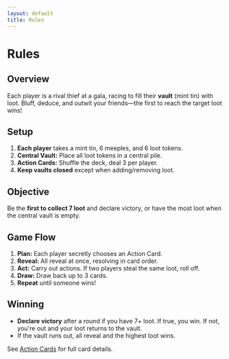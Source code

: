 ```yaml
---
layout: default
title: Rules
---
```


<link rel="stylesheet" href="/heist/assets/style.css">

# Rules

## Overview

Each player is a rival thief at a gala, racing to fill their **vault** (mint tin) with loot. Bluff, deduce, and outwit your friends—the first to reach the target loot wins!

## Setup

1. **Each player** takes a mint tin, 6 meeples, and 6 loot tokens.
2. **Central Vault:** Place all loot tokens in a central pile.
3. **Action Cards:** Shuffle the deck, deal 3 per player.
4. **Keep vaults closed** except when adding/removing loot.

## Objective

Be the **first to collect 7 loot** and declare victory, or have the most loot when the central vault is empty.

## Game Flow

1. **Plan:** Each player secretly chooses an Action Card.
2. **Reveal:** All reveal at once, resolving in card order.
3. **Act:** Carry out actions. If two players steal the same loot, roll off.
4. **Draw:** Draw back up to 3 cards.
5. **Repeat** until someone wins!

## Winning

- **Declare victory** after a round if you have 7+ loot. If true, you win. If not, you're out and your loot returns to the vault.
- If the vault runs out, all reveal and the highest loot wins.

See [Action Cards](action-cards.html) for full card details.
